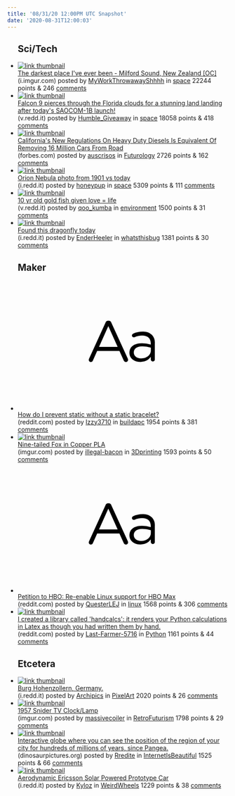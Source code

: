 ```yaml
---
title: '08/31/20 12:00PM UTC Snapshot'
date: '2020-08-31T12:00:03'
---
```

<ul>
<h2>Sci/Tech</h2>

<li><a href='https://i.imgur.com/ZUAGZfj.jpg'><img src='https://b.thumbs.redditmedia.com/0Kg4bKJuRRbz4o9S5wmpaSsJNm9jrrdRuqSlBqlA-Dc.jpg' alt='link thumbnail'></a><div><div class='linkTitle'><a href='https://i.imgur.com/ZUAGZfj.jpg'>The darkest place I've ever been - Milford Sound, New Zealand [OC]</a></div>(i.imgur.com) posted by <a href='https://www.reddit.com/user/MyWorkThrowawayShhhh'>MyWorkThrowawayShhhh</a> in <a href='https://www.reddit.com/r/space'>space</a> 22244 points & 246 <a href='https://www.reddit.com/r/space/comments/ijgzru/the_darkest_place_ive_ever_been_milford_sound_new/'>comments</a></div></li>

<li><a href='https://v.redd.it/kgh0krsm98k51'><img src='https://a.thumbs.redditmedia.com/Ub8_blExsrkYicb04zEJFqwQbzWlZtRPuDwGqMYVNm4.jpg' alt='link thumbnail'></a><div><div class='linkTitle'><a href='https://v.redd.it/kgh0krsm98k51'>Falcon 9 pierces through the Florida clouds for a stunning land landing after today's SAOCOM-1B launch!</a></div>(v.redd.it) posted by <a href='https://www.reddit.com/user/Humble_Giveaway'>Humble_Giveaway</a> in <a href='https://www.reddit.com/r/space'>space</a> 18058 points & 418 <a href='https://www.reddit.com/r/space/comments/ijngo8/falcon_9_pierces_through_the_florida_clouds_for_a/'>comments</a></div></li>

<li><a href='https://www.forbes.com/sites/lianeyvkoff/2020/08/29/californias-new-regulations-on-heavy-duty-diesels-is-equivalent-of-removing-16-million-cars-from-road/'><img src='https://b.thumbs.redditmedia.com/G1VbeuJl61eJFcXczVmU37lFuak6jWo2DGEb6t8NJ2Y.jpg' alt='link thumbnail'></a><div><div class='linkTitle'><a href='https://www.forbes.com/sites/lianeyvkoff/2020/08/29/californias-new-regulations-on-heavy-duty-diesels-is-equivalent-of-removing-16-million-cars-from-road/'>California's New Regulations On Heavy Duty Diesels Is Equivalent Of Removing 16 Million Cars From Road</a></div>(forbes.com) posted by <a href='https://www.reddit.com/user/auscrisos'>auscrisos</a> in <a href='https://www.reddit.com/r/Futurology'>Futurology</a> 2726 points & 162 <a href='https://www.reddit.com/r/Futurology/comments/ijjiwv/californias_new_regulations_on_heavy_duty_diesels/'>comments</a></div></li>

<li><a href='https://i.redd.it/3ei3adjtj6k51.jpg'><img src='https://b.thumbs.redditmedia.com/mf6OCtDnVVDnrXXSodVsLix1TEeS9Nmi12nYggIsqjU.jpg' alt='link thumbnail'></a><div><div class='linkTitle'><a href='https://i.redd.it/3ei3adjtj6k51.jpg'>Orion Nebula photo from 1901 vs today</a></div>(i.redd.it) posted by <a href='https://www.reddit.com/user/honeypup'>honeypup</a> in <a href='https://www.reddit.com/r/space'>space</a> 5309 points & 111 <a href='https://www.reddit.com/r/space/comments/ijhalo/orion_nebula_photo_from_1901_vs_today/'>comments</a></div></li>

<li><a href='https://v.redd.it/zw76rrxbb7k51'><img src='https://b.thumbs.redditmedia.com/qpopNfhHdyoAfDE_q-Gyy1qF3cyW0HG1kZQuJDiczjM.jpg' alt='link thumbnail'></a><div><div class='linkTitle'><a href='https://v.redd.it/zw76rrxbb7k51'>10 yr old gold fish given love = life</a></div>(v.redd.it) posted by <a href='https://www.reddit.com/user/qoo_kumba'>qoo_kumba</a> in <a href='https://www.reddit.com/r/environment'>environment</a> 1500 points & 31 <a href='https://www.reddit.com/r/environment/comments/ijmkht/10_yr_old_gold_fish_given_love_life/'>comments</a></div></li>

<li><a href='https://i.redd.it/vst2jokn87k51.jpg'><img src='https://b.thumbs.redditmedia.com/xCaGC50h0_oWYgj0OmdD6Ln0hlQ5Vg5EaRUuDo8jD2g.jpg' alt='link thumbnail'></a><div><div class='linkTitle'><a href='https://i.redd.it/vst2jokn87k51.jpg'>Found this dragonfly today</a></div>(i.redd.it) posted by <a href='https://www.reddit.com/user/EnderHeeler'>EnderHeeler</a> in <a href='https://www.reddit.com/r/whatsthisbug'>whatsthisbug</a> 1381 points & 30 <a href='https://www.reddit.com/r/whatsthisbug/comments/ijjsto/found_this_dragonfly_today/'>comments</a></div></li>

<h2>Maker</h2>

<li><a href='https://www.reddit.com/r/buildapc/comments/ijigld/how_do_i_prevent_static_without_a_static_bracelet/'><svg version='1.1' viewBox='-34 -12 104 64' preserveAspectRatio='xMidYMid slice' xmlns='http://www.w3.org/2000/svg' xmlns:xlink='http://www.w3.org/1999/xlink'>
    <title>text link thumbnail</title>
    <path d='M12.19,8.84a1.45,1.45,0,0,0-1.4-1h-.12a1.46,1.46,0,0,0-1.42,1L1.14,26.56a1.29,1.29,0,0,0-.14.59,1,1,0,0,0,1,1,1.12,1.12,0,0,0,1.08-.77l2.08-4.65h11l2.08,4.59a1.24,1.24,0,0,0,1.12.83,1.08,1.08,0,0,0,1.08-1.08,1.64,1.64,0,0,0-.14-.57ZM6.08,20.71l4.59-10.22,4.6,10.22Z'>
    </path>
    <path d='M32.24,14.78A6.35,6.35,0,0,0,27.6,13.2a11.36,11.36,0,0,0-4.7,1,1,1,0,0,0-.58.89,1,1,0,0,0,.94.92,1.23,1.23,0,0,0,.39-.08,8.87,8.87,0,0,1,3.72-.81c2.7,0,4.28,1.33,4.28,3.92v.5a15.29,15.29,0,0,0-4.42-.61c-3.64,0-6.14,1.61-6.14,4.64v.05c0,2.95,2.7,4.48,5.37,4.48a6.29,6.29,0,0,0,5.19-2.48V26.9a1,1,0,0,0,1,1,1,1,0,0,0,1-1.06V19A5.71,5.71,0,0,0,32.24,14.78Zm-.56,7.7c0,2.28-2.17,3.89-4.81,3.89-1.94,0-3.61-1.06-3.61-2.86v-.06c0-1.8,1.5-3,4.2-3a15.2,15.2,0,0,1,4.22.61Z'>
    </path>
    </svg></a><div><div class='linkTitle'><a href='https://www.reddit.com/r/buildapc/comments/ijigld/how_do_i_prevent_static_without_a_static_bracelet/'>How do I prevent static without a static bracelet?</a></div>(reddit.com) posted by <a href='https://www.reddit.com/user/Izzy3710'>Izzy3710</a> in <a href='https://www.reddit.com/r/buildapc'>buildapc</a> 1954 points & 381 <a href='https://www.reddit.com/r/buildapc/comments/ijigld/how_do_i_prevent_static_without_a_static_bracelet/'>comments</a></div></li>

<li><a href='https://imgur.com/EtDnjQe'><img src='https://b.thumbs.redditmedia.com/GLIQUWrZ2mOgQO8sbLr3aJU4YnIUbRPONBbUppPhq9s.jpg' alt='link thumbnail'></a><div><div class='linkTitle'><a href='https://imgur.com/EtDnjQe'>Nine-tailed Fox in Copper PLA</a></div>(imgur.com) posted by <a href='https://www.reddit.com/user/illegal-bacon'>illegal-bacon</a> in <a href='https://www.reddit.com/r/3Dprinting'>3Dprinting</a> 1593 points & 50 <a href='https://www.reddit.com/r/3Dprinting/comments/ijny63/ninetailed_fox_in_copper_pla/'>comments</a></div></li>

<li><a href='https://www.reddit.com/r/linux/comments/ijbnab/petition_to_hbo_reenable_linux_support_for_hbo_max/'><svg version='1.1' viewBox='-34 -12 104 64' preserveAspectRatio='xMidYMid slice' xmlns='http://www.w3.org/2000/svg' xmlns:xlink='http://www.w3.org/1999/xlink'>
    <title>text link thumbnail</title>
    <path d='M12.19,8.84a1.45,1.45,0,0,0-1.4-1h-.12a1.46,1.46,0,0,0-1.42,1L1.14,26.56a1.29,1.29,0,0,0-.14.59,1,1,0,0,0,1,1,1.12,1.12,0,0,0,1.08-.77l2.08-4.65h11l2.08,4.59a1.24,1.24,0,0,0,1.12.83,1.08,1.08,0,0,0,1.08-1.08,1.64,1.64,0,0,0-.14-.57ZM6.08,20.71l4.59-10.22,4.6,10.22Z'>
    </path>
    <path d='M32.24,14.78A6.35,6.35,0,0,0,27.6,13.2a11.36,11.36,0,0,0-4.7,1,1,1,0,0,0-.58.89,1,1,0,0,0,.94.92,1.23,1.23,0,0,0,.39-.08,8.87,8.87,0,0,1,3.72-.81c2.7,0,4.28,1.33,4.28,3.92v.5a15.29,15.29,0,0,0-4.42-.61c-3.64,0-6.14,1.61-6.14,4.64v.05c0,2.95,2.7,4.48,5.37,4.48a6.29,6.29,0,0,0,5.19-2.48V26.9a1,1,0,0,0,1,1,1,1,0,0,0,1-1.06V19A5.71,5.71,0,0,0,32.24,14.78Zm-.56,7.7c0,2.28-2.17,3.89-4.81,3.89-1.94,0-3.61-1.06-3.61-2.86v-.06c0-1.8,1.5-3,4.2-3a15.2,15.2,0,0,1,4.22.61Z'>
    </path>
    </svg></a><div><div class='linkTitle'><a href='https://www.reddit.com/r/linux/comments/ijbnab/petition_to_hbo_reenable_linux_support_for_hbo_max/'>Petition to HBO: Re-enable Linux support for HBO Max</a></div>(reddit.com) posted by <a href='https://www.reddit.com/user/QuesterLEJ'>QuesterLEJ</a> in <a href='https://www.reddit.com/r/linux'>linux</a> 1568 points & 306 <a href='https://www.reddit.com/r/linux/comments/ijbnab/petition_to_hbo_reenable_linux_support_for_hbo_max/'>comments</a></div></li>

<li><a href='https://www.reddit.com/r/Python/comments/ijjppe/i_created_a_library_called_handcalcs_it_renders/'><img src='https://b.thumbs.redditmedia.com/iK4r4ebgsZ_uEcNQYxVEz_orZcn5tzaH8R5gpY-9E_s.jpg' alt='link thumbnail'></a><div><div class='linkTitle'><a href='https://www.reddit.com/r/Python/comments/ijjppe/i_created_a_library_called_handcalcs_it_renders/'>I created a library called 'handcalcs': it renders your Python calculations in Latex as though you had written them by hand.</a></div>(reddit.com) posted by <a href='https://www.reddit.com/user/Last-Farmer-5716'>Last-Farmer-5716</a> in <a href='https://www.reddit.com/r/Python'>Python</a> 1161 points & 44 <a href='https://www.reddit.com/r/Python/comments/ijjppe/i_created_a_library_called_handcalcs_it_renders/'>comments</a></div></li>

<h2>Etcetera</h2>

<li><a href='https://i.redd.it/qs0p97ahf8k51.png'><img src='https://a.thumbs.redditmedia.com/-xsi2NcMiT1kCE_9JfhbQ6fvB1wirI7DJ4lhmQm_gk0.jpg' alt='link thumbnail'></a><div><div class='linkTitle'><a href='https://i.redd.it/qs0p97ahf8k51.png'>Burg Hohenzollern, Germany.</a></div>(i.redd.it) posted by <a href='https://www.reddit.com/user/Archipics'>Archipics</a> in <a href='https://www.reddit.com/r/PixelArt'>PixelArt</a> 2020 points & 26 <a href='https://www.reddit.com/r/PixelArt/comments/ijnxe7/burg_hohenzollern_germany/'>comments</a></div></li>

<li><a href='https://imgur.com/Gbwzctj'><img src='https://b.thumbs.redditmedia.com/JtQfei1Nga-wpzzHglmYk9_XpWmLZtftSq-wtHqQUAw.jpg' alt='link thumbnail'></a><div><div class='linkTitle'><a href='https://imgur.com/Gbwzctj'>1957 Snider TV Clock/Lamp</a></div>(imgur.com) posted by <a href='https://www.reddit.com/user/massivecoiler'>massivecoiler</a> in <a href='https://www.reddit.com/r/RetroFuturism'>RetroFuturism</a> 1798 points & 29 <a href='https://www.reddit.com/r/RetroFuturism/comments/ijorgs/1957_snider_tv_clocklamp/'>comments</a></div></li>

<li><a href='https://dinosaurpictures.org/'><img src='https://b.thumbs.redditmedia.com/OtPkwqq1Oy0hHVc2_AsGXbnS68rTtrwePTAzKcHBjDg.jpg' alt='link thumbnail'></a><div><div class='linkTitle'><a href='https://dinosaurpictures.org/'>Interactive globe where you can see the position of the region of your city for hundreds of millions of years, since Pangea.</a></div>(dinosaurpictures.org) posted by <a href='https://www.reddit.com/user/Rredite'>Rredite</a> in <a href='https://www.reddit.com/r/InternetIsBeautiful'>InternetIsBeautiful</a> 1525 points & 66 <a href='https://www.reddit.com/r/InternetIsBeautiful/comments/ijrf12/interactive_globe_where_you_can_see_the_position/'>comments</a></div></li>

<li><a href='https://i.redd.it/7nzr3la055k51.jpg'><img src='https://b.thumbs.redditmedia.com/fjZY-PEmGx8rJSXPkMRtW4t0gKkYUoF5PZlu9GI8H3Q.jpg' alt='link thumbnail'></a><div><div class='linkTitle'><a href='https://i.redd.it/7nzr3la055k51.jpg'>Aerodynamic Ericsson Solar Powered Prototype Car</a></div>(i.redd.it) posted by <a href='https://www.reddit.com/user/Kyloz'>Kyloz</a> in <a href='https://www.reddit.com/r/WeirdWheels'>WeirdWheels</a> 1229 points & 38 <a href='https://www.reddit.com/r/WeirdWheels/comments/ijcla6/aerodynamic_ericsson_solar_powered_prototype_car/'>comments</a></div></li>

</ul>
